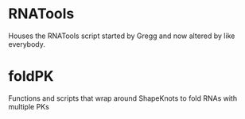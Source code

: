 # RNATools
Houses the RNATools script started by Gregg and now altered by like everybody. 

# foldPK
Functions and scripts that wrap around ShapeKnots to fold RNAs with multiple PKs
